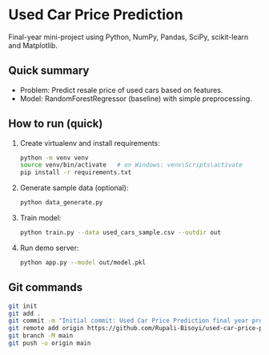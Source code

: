 # Used Car Price Prediction

Final-year mini-project using Python, NumPy, Pandas, SciPy, scikit-learn and Matplotlib.

## Quick summary
- Problem: Predict resale price of used cars based on features.
- Model: RandomForestRegressor (baseline) with simple preprocessing.

## How to run (quick)
1. Create virtualenv and install requirements:
   ```bash
   python -m venv venv
   source venv/bin/activate   # on Windows: venv\Scripts\activate
   pip install -r requirements.txt
   ```
2. Generate sample data (optional):
   ```bash
   python data_generate.py
   ```
3. Train model:
   ```bash
   python train.py --data used_cars_sample.csv --outdir out
   ```
4. Run demo server:
   ```bash
   python app.py --model out/model.pkl
   ```

## Git commands
```bash
git init
git add .
git commit -m "Initial commit: Used Car Price Prediction final year project"
git remote add origin https://github.com/Rupali-Bisoyi/used-car-price-prediction.git
git branch -M main
git push -u origin main
```
